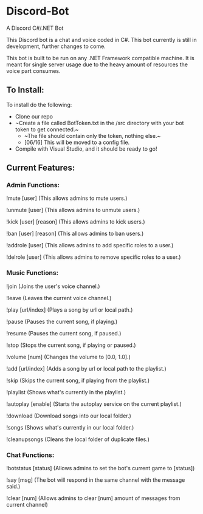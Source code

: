 # Discord-Bot
A Discord C#/.NET Bot 

This Discord bot is a chat and voice coded in C#. This bot currently is still in development, further changes to come.

This bot is built to be run on any .NET Framework compatible machine. It is meant for single server usage due to the heavy amount of resources the voice part consumes.

## To Install:

To install do the following:
* Clone our repo
* ~Create a file called BotToken.txt in the /src directory with your bot token to get connected.~
  * ~The file should contain only the token, nothing else.~
  * [06/16] This will be moved to a config file.
* Compile with Visual Studio, and it should be ready to go!

## Current Features:

### Admin Functions:

!mute [user]
(This allows admins to mute users.)

!unmute [user]
(This allows admins to unmute users.)

!kick [user] [reason]
(This allows admins to kick users.)

!ban [user] [reason]
(This allows admins to ban users.)

!addrole [user]
(This allows admins to add specific roles to a user.)

!delrole [user]
(This allows admins to remove specific roles to a user.)

### Music Functions:

!join
(Joins the user's voice channel.)

!leave
(Leaves the current voice channel.)

!play [url/index]
(Plays a song by url or local path.)

!pause
(Pauses the current song, if playing.)

!resume
(Pauses the current song, if paused.)

!stop
(Stops the current song, if playing or paused.)

!volume [num]
(Changes the volume to [0.0, 1.0].)

!add [url/index]
(Adds a song by url or local path to the playlist.)

!skip
(Skips the current song, if playing from the playlist.)

!playlist
(Shows what's currently in the playlist.)

!autoplay [enable]
(Starts the autoplay service on the current playlist.)

!download
(Download songs into our local folder.)

!songs
(Shows what's currently in our local folder.)

!cleanupsongs
(Cleans the local folder of duplicate files.)

### Chat Functions:

!botstatus [status]
(Allows admins to set the bot's current game to [status])

!say [msg]
(The bot will respond in the same channel with the message said.)

!clear [num]
(Allows admins to clear [num] amount of messages from current channel)

